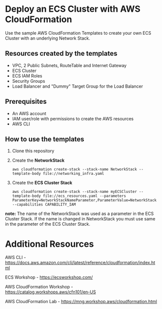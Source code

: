 # Deploy an ECS Cluster with AWS CloudFormation

Use the sample AWS CloudFormation Templates to create your own ECS Cluster with an underlying Network Stack.

## Resources created by the templates

- VPC, 2 Public Subnets, RouteTable and Internet Gateway
- ECS Cluster
- ECS IAM Roles
- Security Groups
- Load Balancer and "Dummy" Target Group for the Load Balancer

## Prerequisites

- An AWS account
- IAM user/role with permissions to create the AWS resources
- AWS CLI

## How to use the templates

1. Clone this repository

2. Create the **NetworkStack**

   ```
   aws cloudformation create-stack --stack-name NetworkStack --template-body file://networking_infra.yaml
   ```

3. Create the **ECS Cluster Stack**

   ```
   aws cloudformation create-stack --stack-name myECSCluster --template-body file://ecs_resources.yaml --parameters ParameterKey=NetworkStackNameParameter,ParameterValue=NetworkStack --capabilities CAPABILITY_IAM
   ```
  
  **note:** The name of the NetworkStack was used as a parameter in the ECS Cluster Stack. If the name is changed in NetworkStack you must use same in the parameter of the ECS Cluster Stack.
  
# Additional Resources

AWS CLI - https://docs.aws.amazon.com/cli/latest/reference/cloudformation/index.html

ECS Workshop - https://ecsworkshop.com/

AWS CloudFormation Workshop - https://catalog.workshops.aws/cfn101/en-US

AWS CloudFormation Lab - https://mng.workshop.aws/cloudformation.html
